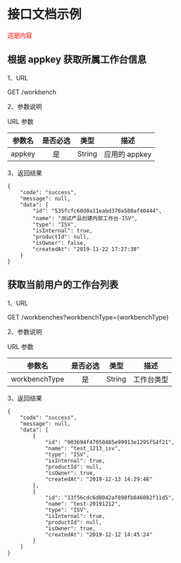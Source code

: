 # 接口文档示例

<span style="color: red">这是内容</span>

## 根据 appkey 获取所属工作台信息

1、URL

GET /workbench

2、参数说明

URL 参数

| 参数名 | 是否必选 |  类型  |     描述      |
| :----: | :------: | :----: | :-----------: |
| appkey |    是    | String | 应用的 appkey |

3、返回结果

```
{
    "code": "success",
    "message": null,
    "data": {
        "id": "535fcfc60d0a11eabd370a580af40444",
        "name": "测试产品创建内部工作台-ISV",
        "type": "ISV",
        "isInternal": true,
        "productId": null,
        "isOwner": false,
        "createdAt": "2019-11-22 17:27:38"
    }
}

```

## 获取当前用户的工作台列表

1、URL

GET /workbenches?workbenchType={workbenchType}

2、参数说明

URL 参数

|    参数名     | 是否必选 |  类型  |    描述    |
| :-----------: | :------: | :----: | :--------: |
| workbenchType |    是    | String | 工作台类型 |

3、返回结果

```
{
    "code": "success",
    "message": null,
    "data": [
        {
            "id": "903694f47050485e99913e1295f54f21",
            "name": "test_1213_isv",
            "type": "ISV",
            "isInternal": true,
            "productId": null,
            "isOwner": true,
            "createdAt": "2019-12-13 14:29:46"
        },
        {
            "id": "13f56cdc6d8042af898fb046082f11d5",
            "name": "test-20191212",
            "type": "ISV",
            "isInternal": true,
            "productId": null,
            "isOwner": true,
            "createdAt": "2019-12-12 14:45:24"
        }
    ]
}

```
